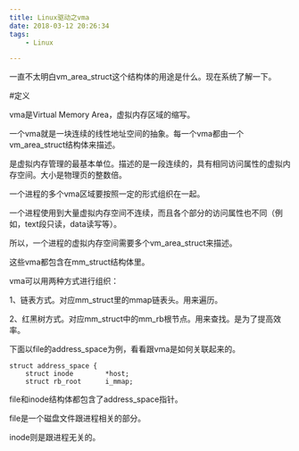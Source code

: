 ```yaml
---
title: Linux驱动之vma
date: 2018-03-12 20:26:34
tags:
	- Linux

---
```




一直不太明白vm_area_struct这个结构体的用途是什么。现在系统了解一下。

#定义

vma是Virtual Memory Area，虚拟内存区域的缩写。

一个vma就是一块连续的线性地址空间的抽象。每一个vma都由一个vm_area_struct结构体来描述。

是虚拟内存管理的最基本单位。描述的是一段连续的，具有相同访问属性的虚拟内存空间。大小是物理页的整数倍。





一个进程的多个vma区域要按照一定的形式组织在一起。

一个进程使用到大量虚拟内存空间不连续，而且各个部分的访问属性也不同（例如，text段只读，data读写等）。

所以，一个进程的虚拟内存空间需要多个vm_area_struct来描述。



这些vma都包含在mm_struct结构体里。

vma可以用两种方式进行组织：

1、链表方式。对应mm_struct里的mmap链表头。用来遍历。

2、红黑树方式。对应mm_struct中的mm_rb根节点。用来查找。是为了提高效率。



下面以file的address_space为例，看看跟vma是如何关联起来的。

```
struct address_space {
	struct inode		*host;
	struct rb_root		i_mmap;	
```

file和inode结构体都包含了address_space指针。

file是一个磁盘文件跟进程相关的部分。

inode则是跟进程无关的。



